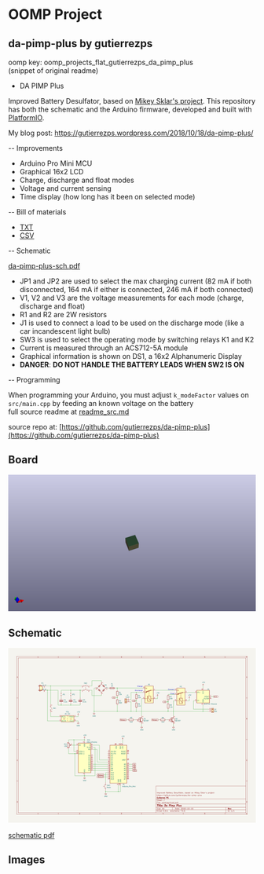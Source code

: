 # OOMP Project  
## da-pimp-plus  by gutierrezps  
  
oomp key: oomp_projects_flat_gutierrezps_da_pimp_plus  
(snippet of original readme)  
  
- DA PIMP Plus  
  
Improved Battery Desulfator, based on [Mikey Sklar's project](http://mikeysklar.blogspot.com/p/da-pimp-battery-desulfator.html). This repository has both the schematic and the Arduino firmware, developed and built with [PlatformIO](https://platformio.org/).  
  
My blog post: <https://gutierrezps.wordpress.com/2018/10/18/da-pimp-plus/>  
  
-- Improvements  
  
* Arduino Pro Mini MCU  
* Graphical 16x2 LCD  
* Charge, discharge and float modes  
* Voltage and current sensing  
* Time display (how long has it been on selected mode)  
  
-- Bill of materials  
  
* [TXT](kicad-project/da-pimp-plus/bill-of-materials.txt)  
* [CSV](kicad-project/da-pimp-plus/bill-of-materials.csv)  
  
-- Schematic  
  
[da-pimp-plus-sch.pdf](da-pimp-plus-sch.pdf)  
  
* JP1 and JP2 are used to select the max charging current (82 mA if both disconnected, 164 mA if either is connected, 246 mA if both connected)  
* V1, V2 and V3 are the voltage measurements for each mode (charge, discharge and float)  
* R1 and R2 are 2W resistors  
* J1 is used to connect a load to be used on the discharge mode (like a car incandescent light bulb)  
* SW3 is used to select the operating mode by switching relays K1 and K2  
* Current is measured through an ACS712-5A module  
* Graphical information is shown on DS1, a 16x2 Alphanumeric Display  
* **DANGER**: **DO NOT HANDLE THE BATTERY LEADS WHEN SW2 IS ON**  
  
-- Programming  
  
When programming your Arduino, you must adjust `k_modeFactor` values on `src/main.cpp` by feeding an known voltage on the battery   
  full source readme at [readme_src.md](readme_src.md)  
  
source repo at: [https://github.com/gutierrezps/da-pimp-plus](https://github.com/gutierrezps/da-pimp-plus)  
## Board  
  
[![working_3d.png](working_3d_600.png)](working_3d.png)  
## Schematic  
  
[![working_schematic.png](working_schematic_600.png)](working_schematic.png)  
  
[schematic pdf](working_schematic.pdf)  
## Images  

